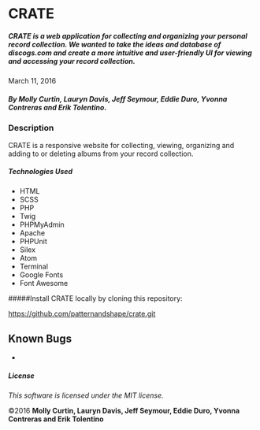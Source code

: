 # CRATE

##### CRATE is a web application for collecting and organizing your personal record collection. We wanted to take the ideas and database of discogs.com and create a more intuitive and user-friendly UI for viewing and accessing your record collection.

March 11, 2016

##### By Molly Curtin, Lauryn Davis, Jeff Seymour, Eddie Duro, Yvonna Contreras and Erik Tolentino.

### Description

CRATE is a responsive website for collecting, viewing, organizing and adding to or deleting albums from your record collection.


##### Technologies Used

* HTML
* SCSS
* PHP
* Twig
* PHPMyAdmin
* Apache
* PHPUnit
* Silex
* Atom
* Terminal
* Google Fonts
* Font Awesome

#####Install CRATE locally by cloning this repository:

https://github.com/patternandshape/crate.git

## Known Bugs

*

##### License

*This software is licensed under the MIT license.*

&copy;2016 **Molly Curtin, Lauryn Davis, Jeff Seymour, Eddie Duro, Yvonna Contreras and Erik Tolentino**
